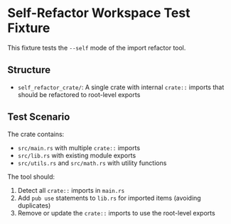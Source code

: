 # Self-Refactor Workspace Test Fixture

This fixture tests the `--self` mode of the import refactor tool.

## Structure
- `self_refactor_crate/`: A single crate with internal `crate::` imports that should be refactored to root-level exports

## Test Scenario
The crate contains:
- `src/main.rs` with multiple `crate::` imports
- `src/lib.rs` with existing module exports
- `src/utils.rs` and `src/math.rs` with utility functions

The tool should:
1. Detect all `crate::` imports in `main.rs`
2. Add `pub use` statements to `lib.rs` for imported items (avoiding duplicates)
3. Remove or update the `crate::` imports to use the root-level exports